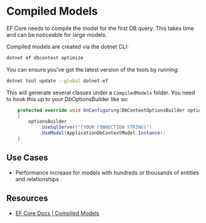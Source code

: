 # Compiled Models

EF Core needs to compile the model for the first DB query.  This takes time and can be noticeable for large models.  

Compiled models are created via the dotnet CLI:

```bash
dotnet ef dbcontext optimize
```

You can ensure you've got the latest version of the tools by running:

```bash
dotnet tool update --global dotnet-ef
```

This will generate several classes under a `CompiledModels` folder.  You need to hook this up to your DbOptionsBuilder like so:

```cs
    protected override void OnConfiguring(DbContextOptionsBuilder optionsBuilder)
    {
        optionsBuilder
            .UseSqlServer("{YOUR CONNECTION STRING}")
            .UseModel(ApplicationDbContextModel.Instance);
    }
```

## Use Cases

- Performance increase for models with hundreds or thousands of entities and relationships

## Resources

- [EF Core Docs | Compiled Models](https://learn.microsoft.com/en-us/ef/core/performance/advanced-performance-topics?tabs=with-di%2Cexpression-api-with-constant#compiled-models)
